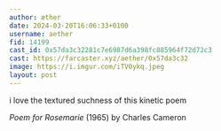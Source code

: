 ```yaml
---
author: æther
date: 2024-03-20T16:06:33+0100
username: aether
fid: 14199
cast_id: 0x57da3c32281c7e6987d6a398fc885964f72d72c3
cast: https://farcaster.xyz/aether/0x57da3c32
image: https://i.imgur.com/iTV0ykq.jpeg
layout: post
---
```


i love the
textured suchness of
this kinetic poem

_Poem for Rosemarie_ (1965) by Charles Cameron

<img src='https://i.imgur.com/iTV0ykq.jpeg' alt='' referrerpolicy='no-referrer'/>
